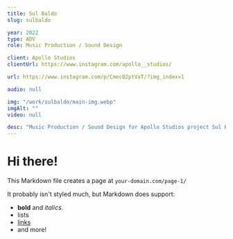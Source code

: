 ```yaml
---
title: Sul Baldo
slug: sulbaldo

year: 2022
type: ADV
role: Music Production / Sound Design

client: Apollo Studios
clientUrl: https://www.instagram.com/apollo__studios/

url: https://www.instagram.com/p/CmecQ2ptVxT/?img_index=1

audio: null

img: "/work/sulbaldo/main-img.webp"
imgAlt: ""
video: null

desc: "Music Production / Sound Design for Apollo Studios project Sul Baldo"
---
```


# Hi there!

This Markdown file creates a page at `your-domain.com/page-1/`

It probably isn't styled much, but Markdown does support:

- **bold** and _italics._
- lists
- [links](https://astro.build)
- and more!
